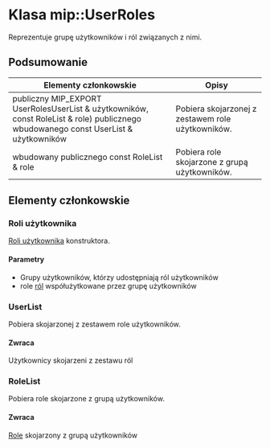 # <a name="class-mipuserroles"></a>Klasa mip::UserRoles 
Reprezentuje grupę użytkowników i ról związanych z nimi.
## <a name="summary"></a>Podsumowanie
 Elementy członkowskie                        | Opisy                                
--------------------------------|---------------------------------------------
publiczny MIP_EXPORT UserRolesUserList & użytkowników, const RoleList & role) publicznego wbudowanego const UserList & użytkowników | Pobiera skojarzonej z zestawem role użytkowników.
wbudowany publicznego const RoleList & role | Pobiera role skojarzone z grupą użytkowników.
## <a name="members"></a>Elementy członkowskie
### <a name="userroles"></a>Roli użytkownika
[Roli użytkownika](#classmip_1_1_user_roles) konstruktora.
#### <a name="parameters"></a>Parametry
* Grupy użytkowników, którzy udostępniają ról użytkowników 
* role [ról](#classmip_1_1_roles) współużytkowane przez grupę użytkowników
### <a name="userlist"></a>UserList
Pobiera skojarzonej z zestawem role użytkowników.
#### <a name="returns"></a>Zwraca
Użytkownicy skojarzeni z zestawu ról
### <a name="rolelist"></a>RoleList
Pobiera role skojarzone z grupą użytkowników.
#### <a name="returns"></a>Zwraca
[Role](#classmip_1_1_roles) skojarzony z grupą użytkowników